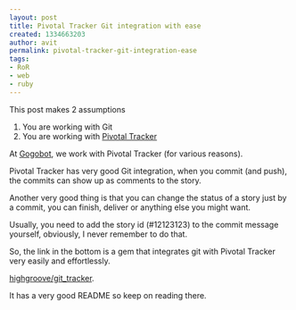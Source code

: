 ```yaml
---
layout: post
title: Pivotal Tracker Git integration with ease
created: 1334663203
author: avit
permalink: pivotal-tracker-git-integration-ease
tags:
- RoR
- web
- ruby
---
```

<p>This post makes 2 assumptions</p>
<ol>
<li>You are working with Git</li>
<li>You are working with <a href="http://pivotaltracker.com" target="_blank">Pivotal Tracker</a></li>
</ol>
<p>At <a href="http://www.gogobot.com" target="_blank">Gogobot</a>, we work with Pivotal Tracker (for various reasons).</p>
<p>Pivotal Tracker has very good Git integration, when you commit (and push), the commits can show up as comments to the story.</p>
<p>Another very good thing is that you can change the status of a story just by a commit, you can finish, deliver or anything else you might want.</p>
<p>Usually, you need to add the story id (#12123123) to the commit message yourself, obviously, I never remember to do that.</p>
<p>So, the link in the bottom is a gem that integrates git with Pivotal Tracker very easily and effortlessly.</p>
<p><a href="https://github.com/highgroove/git_tracker">highgroove/git_tracker</a>.</p>
<p>It has a very good README so keep on reading there.</p>
